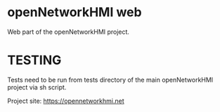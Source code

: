 openNetworkHMI web
=======

Web part of the openNetworkHMI project.

TESTING
===========

Tests need to be run from tests directory of the main openNetworkHMI project via sh script.

Project site: https://opennetworkhmi.net